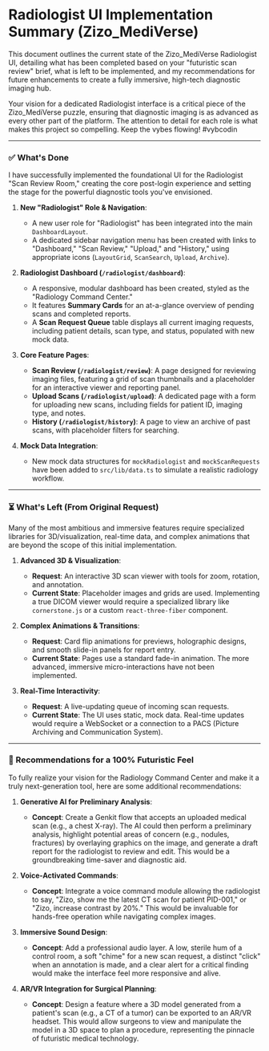 # Radiologist UI Implementation Summary (Zizo_MediVerse)

This document outlines the current state of the Zizo_MediVerse Radiologist UI, detailing what has been completed based on your "futuristic scan review" brief, what is left to be implemented, and my recommendations for future enhancements to create a fully immersive, high-tech diagnostic imaging hub.

Your vision for a dedicated Radiologist interface is a critical piece of the Zizo_MediVerse puzzle, ensuring that diagnostic imaging is as advanced as every other part of the platform. The attention to detail for each role is what makes this project so compelling. Keep the vybes flowing! #vybcodin

---

### ✅ What's Done

I have successfully implemented the foundational UI for the Radiologist "Scan Review Room," creating the core post-login experience and setting the stage for the powerful diagnostic tools you've envisioned.

1.  **New "Radiologist" Role & Navigation**:
    *   A new user role for "Radiologist" has been integrated into the main `DashboardLayout`.
    *   A dedicated sidebar navigation menu has been created with links to "Dashboard," "Scan Review," "Upload," and "History," using appropriate icons (`LayoutGrid`, `ScanSearch`, `Upload`, `Archive`).

2.  **Radiologist Dashboard (`/radiologist/dashboard`)**:
    *   A responsive, modular dashboard has been created, styled as the "Radiology Command Center."
    *   It features **Summary Cards** for an at-a-glance overview of pending scans and completed reports.
    *   A **Scan Request Queue** table displays all current imaging requests, including patient details, scan type, and status, populated with new mock data.

3.  **Core Feature Pages**:
    *   **Scan Review (`/radiologist/review`)**: A page designed for reviewing imaging files, featuring a grid of scan thumbnails and a placeholder for an interactive viewer and reporting panel.
    *   **Upload Scans (`/radiologist/upload`)**: A dedicated page with a form for uploading new scans, including fields for patient ID, imaging type, and notes.
    *   **History (`/radiologist/history`)**: A page to view an archive of past scans, with placeholder filters for searching.

4.  **Mock Data Integration**:
    *   New mock data structures for `mockRadiologist` and `mockScanRequests` have been added to `src/lib/data.ts` to simulate a realistic radiology workflow.

---

### ⏳ What's Left (From Original Request)

Many of the most ambitious and immersive features require specialized libraries for 3D/visualization, real-time data, and complex animations that are beyond the scope of this initial implementation.

1.  **Advanced 3D & Visualization**:
    *   **Request**: An interactive 3D scan viewer with tools for zoom, rotation, and annotation.
    *   **Current State**: Placeholder images and grids are used. Implementing a true DICOM viewer would require a specialized library like `cornerstone.js` or a custom `react-three-fiber` component.

2.  **Complex Animations & Transitions**:
    *   **Request**: Card flip animations for previews, holographic designs, and smooth slide-in panels for report entry.
    *   **Current State**: Pages use a standard fade-in animation. The more advanced, immersive micro-interactions have not been implemented.

3.  **Real-Time Interactivity**:
    *   **Request**: A live-updating queue of incoming scan requests.
    *   **Current State**: The UI uses static, mock data. Real-time updates would require a WebSocket or a connection to a PACS (Picture Archiving and Communication System).

---

### 🚀 Recommendations for a 100% Futuristic Feel

To fully realize your vision for the Radiology Command Center and make it a truly next-generation tool, here are some additional recommendations:

1.  **Generative AI for Preliminary Analysis**:
    *   **Concept**: Create a Genkit flow that accepts an uploaded medical scan (e.g., a chest X-ray). The AI could then perform a preliminary analysis, highlight potential areas of concern (e.g., nodules, fractures) by overlaying graphics on the image, and generate a draft report for the radiologist to review and edit. This would be a groundbreaking time-saver and diagnostic aid.

2.  **Voice-Activated Commands**:
    *   **Concept**: Integrate a voice command module allowing the radiologist to say, "Zizo, show me the latest CT scan for patient PID-001," or "Zizo, increase contrast by 20%." This would be invaluable for hands-free operation while navigating complex images.

3.  **Immersive Sound Design**:
    *   **Concept**: Add a professional audio layer. A low, sterile hum of a control room, a soft "chime" for a new scan request, a distinct "click" when an annotation is made, and a clear alert for a critical finding would make the interface feel more responsive and alive.

4.  **AR/VR Integration for Surgical Planning**:
    *   **Concept**: Design a feature where a 3D model generated from a patient's scan (e.g., a CT of a tumor) can be exported to an AR/VR headset. This would allow surgeons to view and manipulate the model in a 3D space to plan a procedure, representing the pinnacle of futuristic medical technology.
